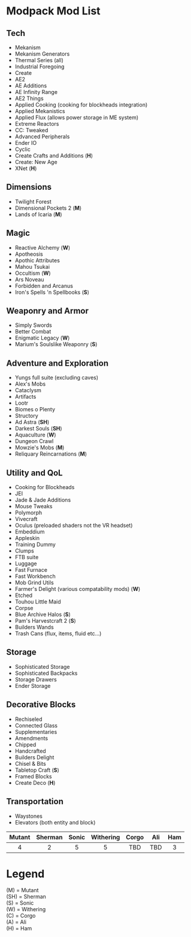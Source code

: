 # Modpack Mod List

## Tech
  * Mekanism
  * Mekanism Generators
  * Thermal Series (all)
  * Industrial Foregoing
  * Create
  * AE2
  * AE Additions
  * AE Infinity Range
  * AE2 Things
  * Applied Cooking (cooking for blockheads integration)
  * Applied Mekanistics
  * Applied Flux (allows power storage in ME system)
  * Extreme Reactors
  * CC: Tweaked
  * Advanced Peripherals
  * Ender IO
  * Cyclic
  * Create Crafts and Additions (**H**)
  * Create: New Age
  * XNet (**H**)

## Dimensions
  * Twilight Forest
  * Dimensional Pockets 2 (**M**)
  * Lands of Icaria (**M**)

## Magic
  * Reactive Alchemy (**W**)
  * Apotheosis
  * Apothic Attributes 
  * Mahou Tsukai
  * Occultism (**W**)
  * Ars Noveau
  * Forbidden and Arcanus
  * Iron's Spells 'n Spellbooks (**S**)

## Weaponry and Armor
  * Simply Swords
  * Better Combat
  * Enigmatic Legacy (**W**)
  * Marium's Soulslike Weaponry (**S**)

## Adventure and Exploration
  * Yungs full suite (excluding caves)
  * Alex's Mobs
  * Cataclysm
  * Artifacts
  * Lootr
  * Biomes o Plenty
  * Structory
  * Ad Astra (**SH**)
  * Darkest Souls (**SH**)
  * Aquaculture (**W**)
  * Dungeon Crawl
  * Mowzie's Mobs (**M**)
  * Reliquary Reincarnations (**M**)

## Utility and QoL
  * Cooking for Blockheads
  * JEI
  * Jade & Jade Additions
  * Mouse Tweaks
  * Polymorph
  * Vivecraft
  * Oculus (preloaded shaders not the VR headset)
  * Embeddium
  * Appleskin
  * Training Dummy
  * Clumps
  * FTB suite
  * Luggage
  * Fast Furnace
  * Fast Workbench
  * Mob Grind Utils
  * Farmer's Delight (various compatability mods) (**W**)
  * Etched
  * Touhou Little Maid
  * Corpse
  * Blue Archive Halos (**S**)
  * Pam's Harvestcraft 2 (**S**)
  * Builders Wands
  * Trash Cans (flux, items, fluid etc...)

## Storage
  * Sophisticated Storage
  * Sophisticated Backpacks
  * Storage Drawers
  * Ender Storage

## Decorative Blocks
  * Rechiseled
  * Connected Glass
  * Supplementaries
  * Amendments
  * Chipped
  * Handcrafted
  * Builders Delight
  * Chisel & Bits
  * Tabletop Craft (**S**)
  * Framed Blocks
  * Create Deco (**H**)

## Transportation
  * Waystones
  * Elevators (both entity and block)

| Mutant | Sherman | Sonic | Withering | Corgo | Ali | Ham |
| :----: | :-----: | :---: | :-------: | :---: | :---: | :---: |
| 4      | 2       | 5     | 5         | TBD   | TBD   | 3  |

# Legend

(M) = Mutant \
(SH) = Sherman \
(S) = Sonic \
(W) = Withering \
(C) = Corgo \
(A) = Ali \
(H) = Ham
